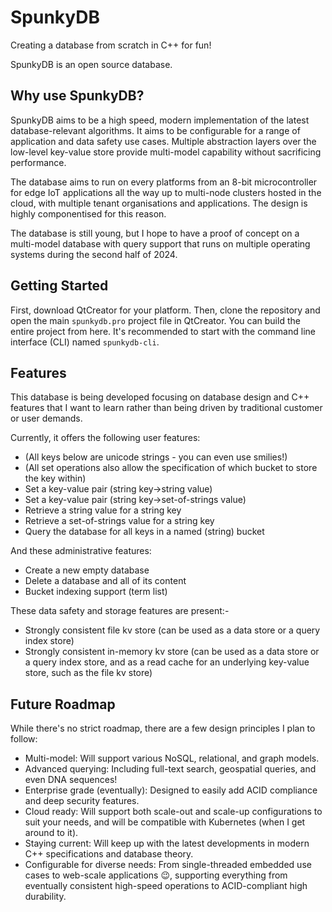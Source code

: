 # SpunkyDB
Creating a database from scratch in C++ for fun!

SpunkyDB is an open source database.

## Why use SpunkyDB?

SpunkyDB aims to be a high speed, modern implementation of the latest database-relevant algorithms. It aims to be configurable for a range of application and data safety use cases. Multiple abstraction layers over the low-level key-value store provide multi-model capability without sacrificing performance.

The database aims to run on every platforms from an 8-bit microcontroller for edge IoT applications all the way up to multi-node clusters hosted in the cloud, with multiple tenant organisations and applications. The design is highly componentised for this reason.

The database is still young, but I hope to have a proof of concept on a multi-model database with query support that runs on multiple operating systems during the second half of 2024.

## Getting Started

First, download QtCreator for your platform. Then, clone the repository and open the main `spunkydb.pro` project file in QtCreator. You can build the entire project from here. It's recommended to start with the command line interface (CLI) named `spunkydb-cli`.

## Features

This database is being developed focusing on database design and C++ features that I want to learn rather than being driven by traditional customer or user demands.

Currently, it offers the following user features:

- (All keys below are unicode strings - you can even use smilies!)
- (All set operations also allow the specification of which bucket to store the key within)
- Set a key-value pair (string key->string value)
- Set a key-value pair (string key->set-of-strings value)
- Retrieve a string value for a string key
- Retrieve a set-of-strings value for a string key
- Query the database for all keys in a named (string) bucket

And these administrative features:

- Create a new empty database
- Delete a database and all of its content
- Bucket indexing support (term list)

These data safety and storage features are present:-

- Strongly consistent file kv store (can be used as a data store or a query index store)
- Strongly consistent in-memory kv store (can be used as a data store or a query index store, and as a read cache for an underlying key-value store, such as the file kv store)


## Future Roadmap

While there's no strict roadmap, there are a few design principles I plan to follow:

- Multi-model: Will support various NoSQL, relational, and graph models.
- Advanced querying: Including full-text search, geospatial queries, and even DNA sequences!
- Enterprise grade (eventually): Designed to easily add ACID compliance and deep security features.
- Cloud ready: Will support both scale-out and scale-up configurations to suit your needs, and will be compatible with Kubernetes (when I get around to it).
- Staying current: Will keep up with the latest developments in modern C++ specifications and database theory.
- Configurable for diverse needs: From single-threaded embedded use cases to web-scale applications 😉, supporting everything from eventually consistent high-speed operations to ACID-compliant high durability.
